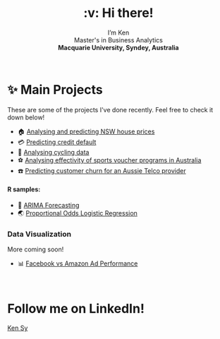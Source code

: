 

<h1 align="center"> :v: Hi there!  </h1>
<p align="center">
  I’m Ken<br/>
  Master's in Business Analytics <br/>
  <strong>Macquarie University, Syndey, Australia</strong>
</p>
<br>

# :sparkles: Main Projects 
These are some of the projects I've done recently. Feel free to check it down below!
  + :house: [Analysing and predicting NSW house prices](https://github.com/walthersy/NSW-house-price)<br/>
  + :credit_card: [Predicting credit default](https://github.com/walthersy/CreditCardData)<br/>
  + :bicyclist: [Analysing cycling data](https://github.com/walthersy/DataScience-Portfolio/blob/main/README.md)<br/>
  + :soccer: [Analysing effectivity of sports voucher programs in Australia](https://github.com/walthersy/DataScience-Portfolio/blob/main/README.md)<br/>
  + :phone: [Predicting customer churn for an Aussie Telco provider](https://github.com/walthersy/DataScience-Portfolio/blob/main/README.md)<br/>
  
#### R samples:
  + :crystal_ball: [ARIMA Forecasting](https://github.com/walthersy/ARIMAforecasting)
  + :earth_asia: [Proportional Odds Logistic Regression](https://github.com/walthersy/OddsRegression)

### Data Visualization
More coming soon!
  + :bar_chart: [Facebook vs Amazon Ad Performance](https://public.tableau.com/app/profile/ken3291/viz/Marketing-FBvsAmazonads/Dashboard1)<br/>

<br/>

# Follow me on LinkedIn!

<!--  [<img src="https://img.shields.io/badge/LinkedIn-0077B5?style=for-the-badge&logo=linkedin&logoColor=white">](https://www.linkedin.com/in/walthersy/)  
  Click here :point_up_2: 
-->

<script src="https://platform.linkedin.com/badges/js/profile.js" async defer type="text/javascript"></script>

<div class="badge-base LI-profile-badge" data-locale="en_US" data-size="large" data-theme="light" data-type="HORIZONTAL" data-vanity="walthersy" data-version="v1"><a class="badge-base__link LI-simple-link" href="https://au.linkedin.com/in/walthersy?trk=profile-badge">Ken Sy</a></div>
              
              
